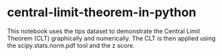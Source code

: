 # central-limit-theorem-in-python

This notebook uses the tips dataset to demonstrate the Central Limit Theorem (CLT) graphically and numerically. The CLT is then applied using the scipy.stats.norm.pdf tool and the z score. 
